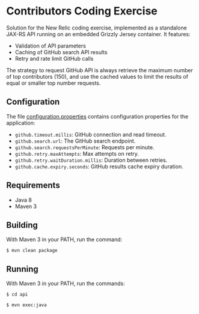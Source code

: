 Contributors Coding Exercise
============================

Solution for the New Relic coding exercise, implemented as a 
standalone JAX-RS API running on an embedded Grizzly Jersey container.
It features:

 * Validation of API parameters
 * Caching of GitHub search API results
 * Retry and rate limit GitHub calls
 
The strategy to request GitHub API is always retrieve the maximum
number of top contributors (150), and use the cached values to limit
the results of equal or smaller top number requests.
 
Configuration
-------------

The file [configuration.properties](service/src/main/resources/contributors.properties) 
contains configuration properties for the application:

 * `github.timeout.millis`: GitHub connection and read timeout.
 * `github.search.url`: The GitHub search endpoint.
 * `github.search.requestsPerMinute`: Requests per minute.
 * `github.retry.maxAttempts`: Max attempts on retry.
 * `github.retry.waitDuration.millis`: Duration between retries.
 * `github.cache.expiry.seconds`: GitHub results cache expiry duration.

Requirements
------------

 * Java 8
 * Maven 3

Building
--------

With Maven 3 in your PATH, run the command:

`$ mvn clean package`

Running
-------

With Maven 3 in your PATH, run the commands:

`$ cd api`

`$ mvn exec:java`

